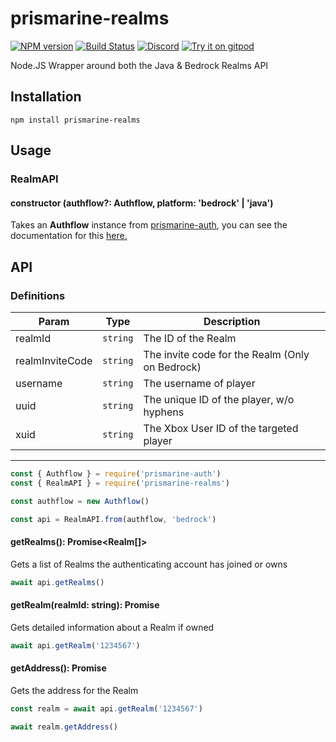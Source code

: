 # prismarine-realms
[![NPM version](https://img.shields.io/npm/v/prismarine-realms.svg)](http://npmjs.com/package/prismarine-realms)
[![Build Status](https://github.com/PrismarineJS/prismarine-realms/workflows/CI/badge.svg)](https://github.com/PrismarineJS/prismarine-realms/actions?query=workflow%3A%22CI%22)
[![Discord](https://img.shields.io/badge/chat-on%20discord-brightgreen.svg)](https://discord.gg/GsEFRM8)
[![Try it on gitpod](https://img.shields.io/badge/try-on%20gitpod-brightgreen.svg)](https://gitpod.io/#https://github.com/PrismarineJS/prismarine-realms)

Node.JS Wrapper around both the Java & Bedrock Realms API

## Installation
```shell
npm install prismarine-realms
```

## Usage

### RealmAPI

#### constructor (authflow?: Authflow, platform: 'bedrock' | 'java')

Takes an **Authflow** instance from [prismarine-auth](https://github.com/PrismarineJS/prismarine-auth), you can see the documentation for this [here.](https://github.com/PrismarineJS/prismarine-auth#authflow)

## API

### Definitions

| Param           | Type                 | Description                                                           |
| --------------- | -------------------- | --------------------------------------------------------------------- |
| realmId         | `string`             | The ID of the Realm                                                   |
| realmInviteCode | `string`             | The invite code for the Realm (Only on Bedrock)                       |
| username        | `string`             | The username of player                                                |
| uuid            | `string`             | The unique ID of the player, w/o hyphens                              |
| xuid            | `string`             | The Xbox User ID of the targeted player                               |

---

```js
const { Authflow } = require('prismarine-auth') 
const { RealmAPI } = require('prismarine-realms')

const authflow = new Authflow()

const api = RealmAPI.from(authflow, 'bedrock')
```

#### getRealms(): Promise<Realm[]>

Gets a list of Realms the authenticating account has joined or owns

```js
await api.getRealms()
```


#### getRealm(realmId: string): Promise<Realm>

Gets detailed information about a Realm if owned

```js
await api.getRealm('1234567')
```

#### getAddress(): Promise<Address>

Gets the address for the Realm

```js
const realm = await api.getRealm('1234567')

await realm.getAddress()
```
